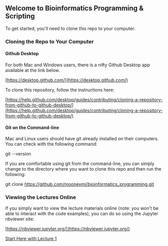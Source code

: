 ## Welcome to Bioinformatics Programming & Scripting

To get started, you'll need to clone this repo to your computer.

### Cloning the Repo to Your Computer

#### Github Desktop

For both Mac and Windows users, there is a nifty Github Desktop app available at the link below.

[https://desktop.github.com/](https://desktop.github.com/)


To clone this repository, follow the instructions here:

[https://help.github.com/desktop/guides/contributing/cloning-a-repository-from-github-to-github-desktop/](https://help.github.com/desktop/guides/contributing/cloning-a-repository-from-github-to-github-desktop/)


#### Git on the Command-line

Mac and Linux users should have git already installed on their computers. You can check with the following command:

  git --version

If you are comfortable using git from the command-line, you can simply change to the directory where you want to clone this repo and then run the following:

  git clone https://github.com/mooneymi/bioinformatics_programming.git


### Viewing the Lectures Online

If you simply want to view the lecture materials online (note: you won't be able to interact with the code examples), you can do so using the Jupyter nbviewer site:

[https://nbviewer.jupyter.org/](https://nbviewer.jupyter.org/)

[Start Here with Lecture 1](https://nbviewer.jupyter.org/github/mooneymi/bioinformatics_programming/blob/master/BMI565_Week1_Data_Types_Operators.ipynb)

